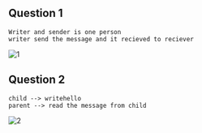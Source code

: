 ## Question 1

```
Writer and sender is one person
writer send the message and it recieved to reciever
```

![1](https://github.com/user-attachments/assets/59d19c94-b827-44e6-81d9-31b145de689a)


## Question 2

```
child --> writehello
parent --> read the message from child
```

![2](https://github.com/user-attachments/assets/f23362d1-962a-404a-a593-16c95bc20d2a)
